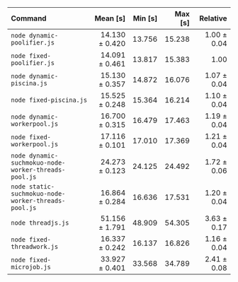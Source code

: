 | Command                                              |       Mean [s] | Min [s] | Max [s] |    Relative |
| :--------------------------------------------------- | -------------: | ------: | ------: | ----------: |
| `node dynamic-poolifier.js`                          | 14.130 ± 0.420 |  13.756 |  15.238 | 1.00 ± 0.04 |
| `node fixed-poolifier.js`                            | 14.091 ± 0.461 |  13.817 |  15.383 |        1.00 |
| `node dynamic-piscina.js`                            | 15.130 ± 0.357 |  14.872 |  16.076 | 1.07 ± 0.04 |
| `node fixed-piscina.js`                              | 15.525 ± 0.248 |  15.364 |  16.214 | 1.10 ± 0.04 |
| `node dynamic-workerpool.js`                         | 16.700 ± 0.315 |  16.479 |  17.463 | 1.19 ± 0.04 |
| `node fixed-workerpool.js`                           | 17.116 ± 0.101 |  17.010 |  17.369 | 1.21 ± 0.04 |
| `node dynamic-suchmokuo-node-worker-threads-pool.js` | 24.273 ± 0.123 |  24.125 |  24.492 | 1.72 ± 0.06 |
| `node static-suchmokuo-node-worker-threads-pool.js`  | 16.864 ± 0.284 |  16.636 |  17.531 | 1.20 ± 0.04 |
| `node threadjs.js`                                   | 51.156 ± 1.791 |  48.909 |  54.305 | 3.63 ± 0.17 |
| `node fixed-threadwork.js`                           | 16.337 ± 0.242 |  16.137 |  16.826 | 1.16 ± 0.04 |
| `node fixed-microjob.js`                             | 33.927 ± 0.401 |  33.568 |  34.789 | 2.41 ± 0.08 |
